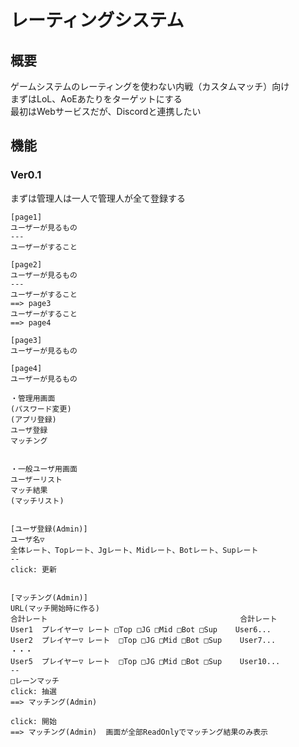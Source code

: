 # レーティングシステム

## 概要 
ゲームシステムのレーティングを使わない内戦（カスタムマッチ）向け  
まずはLoL、AoEあたりをターゲットにする  
最初はWebサービスだが、Discordと連携したい  

## 機能  

### Ver0.1  
まずは管理人は一人で管理人が全て登録する  
  
```uiflow
[page1]
ユーザーが見るもの
---
ユーザーがすること

[page2]
ユーザーが見るもの
---
ユーザーがすること
==> page3
ユーザーがすること
==> page4

[page3]
ユーザーが見るもの

[page4]
ユーザーが見るもの
```

```uiflow
・管理用画面  
(パスワード変更)  
(アプリ登録)  
ユーザ登録  
マッチング  
  
  
・一般ユーザ用画面
ユーザーリスト  
マッチ結果  
(マッチリスト)  
  
  
[ユーザ登録(Admin)]
ユーザ名▽
全体レート、Topレート、Jgレート、Midレート、Botレート、Supレート
--
click: 更新


[マッチング(Admin)]
URL(マッチ開始時に作る)
合計レート                                           合計レート
User1  プレイヤー▽ レート □Top □JG □Mid □Bot □Sup    User6...
User2  プレイヤー▽ レート  □Top □JG □Mid □Bot □Sup    User7...
・・・
User5  プレイヤー▽ レート  □Top □JG □Mid □Bot □Sup    User10...
--
□レーンマッチ
click: 抽選
==> マッチング(Admin)

click: 開始
==> マッチング(Admin)  画面が全部ReadOnlyでマッチング結果のみ表示
```
